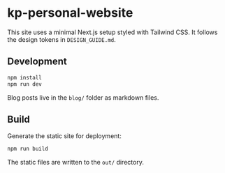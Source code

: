 # kp-personal-website

This site uses a minimal Next.js setup styled with Tailwind CSS.
It follows the design tokens in `DESIGN_GUIDE.md`.

## Development

```bash
npm install
npm run dev
```

Blog posts live in the `blog/` folder as markdown files.

## Build

Generate the static site for deployment:

```bash
npm run build
```

The static files are written to the `out/` directory.
